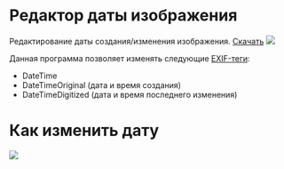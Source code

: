 # Редактор даты изображения
Редактирование даты создания/изменения изображения. [Скачать](https://github.com/glebliutsko/photo-date-editor/releases)
![](https://user-images.githubusercontent.com/40576167/140485349-d69d9efb-b4d8-4120-943c-e090834f147f.png)  

Данная программа позволяет изменять следующие [EXIF-теги](https://ru.wikipedia.org/wiki/EXIF):
- DateTime
- DateTimeOriginal (дата и время создания)
- DateTimeDigitized (дата и время последнего изменения)

# Как изменить дату
![](https://user-images.githubusercontent.com/40576167/140487738-06ef26cc-ff46-454a-bba9-c9c52966aa41.gif)
